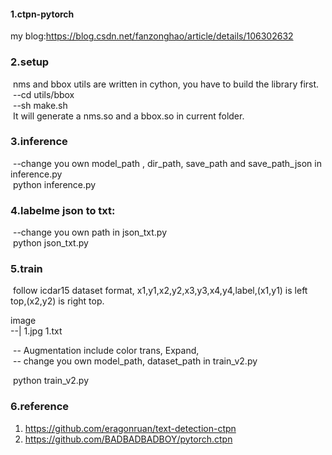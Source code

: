 #### 1.ctpn-pytorch

my blog:https://blog.csdn.net/fanzonghao/article/details/106302632

### 2.setup

​		nms and bbox utils are written in cython, you have to build the library first.<br>
​		--cd utils/bbox<br>
​		--sh make.sh<br>
​		It will generate a nms.so and a bbox.so in current folder.

### 3.inference

​		--change you own model_path , dir_path, save_path and save_path_json in inference.py<br>
​		python inference.py

### 4.labelme json to txt:

​		--change you own path in json_txt.py<br>
​		python json_txt.py

### 5.train

​		follow icdar15 dataset format, x1,y1,x2,y2,x3,y3,x4,y4,label,(x1,y1) is left top,(x2,y2) is right top.<br>

image<br>
--|
    1.jpg
    1.txt   

​	-- Augmentation include color trans, Expand, <br>
​	-- change you own model_path, dataset_path in train_v2.py<br>

​		python train_v2.py

### 6.reference

  1. https://github.com/eragonruan/text-detection-ctpn
  2. https://github.com/BADBADBADBOY/pytorch.ctpn

